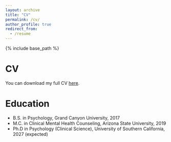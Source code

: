 ```yaml
---
layout: archive
title: "CV"
permalink: /cv/
author_profile: true
redirect_from:
  - /resume
---
```


{% include base_path %}

CV
======
You can download my full CV [here](https://github.com/gabepsych/academicpages.github.io/files/CV_GabeLeon.pdf).

Education
======
* B.S. in Psychology, Grand Canyon University, 2017
* M.C. in Clinical Mental Health Counseling, Arizona State University, 2019
* Ph.D in Psychology (Clinical Science), University of Southern California, 2027 (expected)


